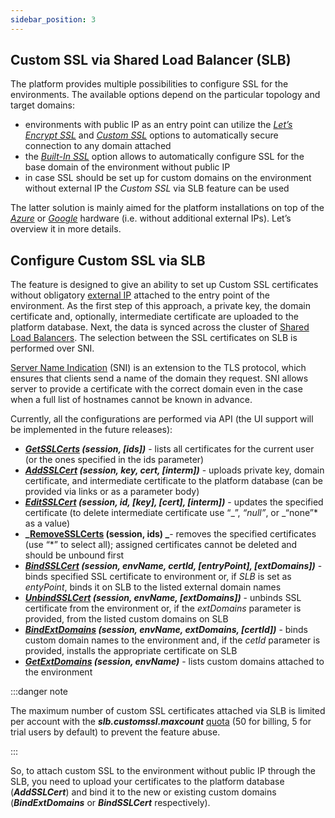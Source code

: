 ```yaml
---
sidebar_position: 3
---
```


## Custom SSL via Shared Load Balancer (SLB)

The platform provides multiple possibilities to configure SSL for the environments. The available options depend on the particular topology and target domains:

- environments with public IP as an entry point can utilize the [_Let’s Encrypt SSL_](https://cloudmydc.com/) and [_Custom SSL_](https://cloudmydc.com/) options to automatically secure connection to any domain attached
- the [_Built-In SSL_](https://cloudmydc.com/) option allows to automatically configure SSL for the base domain of the environment without public IP
- in case SSL should be set up for custom domains on the environment without external IP the _Custom SSL_ via SLB feature can be used

The latter solution is mainly aimed for the platform installations on top of the [_Azure_](https://cloudmydc.com/) or [_Google_](https://cloudmydc.com/) hardware (i.e. without additional external IPs). Let’s overview it in more details.

## Configure Custom SSL via SLB

The feature is designed to give an ability to set up Custom SSL certificates without obligatory [external IP](https://cloudmydc.com/) attached to the entry point of the environment. As the first step of this approach, a private key, the domain certificate and, optionally, intermediate certificate are uploaded to the platform database. Next, the data is synced across the cluster of [Shared Load Balancers](https://cloudmydc.com/). The selection between the SSL certificates on SLB is performed over SNI.

[Server Name Indication](https://cloudmydc.com/) (SNI) is an extension to the TLS protocol, which ensures that clients send a name of the domain they request. SNI allows server to provide a certificate with the correct domain even in the case when a full list of hostnames cannot be known in advance.

Currently, all the configurations are performed via API (the UI support will be implemented in the future releases):

- **_[GetSSLCerts](https://cloudmydc.com/) (session, [ids])_** - lists all certificates for the current user (or the ones specified in the ids parameter)
- **_[AddSSLCert](https://cloudmydc.com/) (session, key, cert, [interm])_** - uploads private key, domain certificate, and intermediate certificate to the platform database (can be provided via links or as a parameter body)
- **_[EditSSLCert](https://cloudmydc.com/) (session, id, [key], [cert], [interm])_** - updates the specified certificate (to delete intermediate certificate use “_”, _“null”_, or _“none”\* as a value)
- **_[RemoveSSLCerts](https://cloudmydc.com/) (session, ids) _**- removes the specified certificates (use “\*” to select all); assigned certificates cannot be deleted and should be unbound first
- **_[BindSSLCert](https://cloudmydc.com/) (session, envName, certId, [entryPoint], [extDomains])_** - binds specified SSL certificate to environment or, if _SLB_ is set as _entyPoint_, binds it on SLB to the listed external domain names
- **_[UnbindSSLCert](https://cloudmydc.com/) (session, envName, [extDomains])_** - unbinds SSL certificate from the environment or, if the _extDomains_ parameter is provided, from the listed custom domains on SLB
- **_[BindExtDomains](https://cloudmydc.com/) (session, envName, extDomains, [certId])_** - binds custom domain names to the environment and, if the _cetId_ parameter is provided, installs the appropriate certificate on SLB
- **_[GetExtDomains](https://cloudmydc.com/) (session, envName)_** - lists custom domains attached to the environment

:::danger note

The maximum number of custom SSL certificates attached via SLB is limited per account with the **_slb.customssl.maxcount_** [quota](https://cloudmydc.com/) (50 for billing, 5 for trial users by default) to prevent the feature abuse.

:::

So, to attach custom SSL to the environment without public IP through the SLB, you need to upload your certificates to the platform database (**_AddSSLCert_**) and bind it to the new or existing custom domains (**_BindExtDomains_** or **_BindSSLCert_** respectively).

